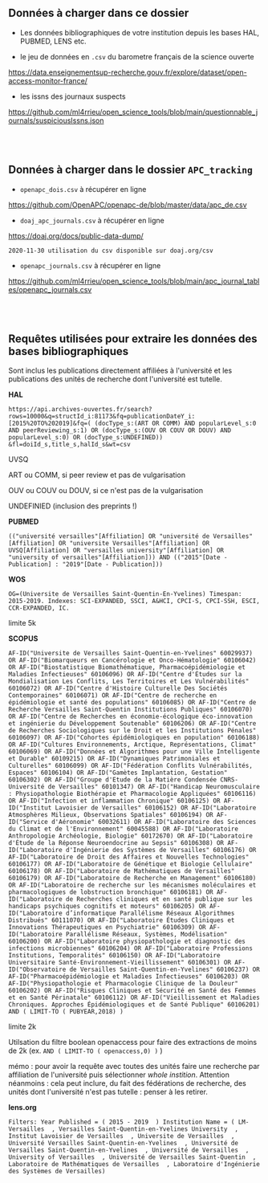 ## Données à charger dans ce dossier

* Les données bibliographiques de votre institution depuis les bases HAL, PUBMED, LENS etc. <br />

* le jeu de données en `.csv` du barometre français de la science ouverte

https://data.enseignementsup-recherche.gouv.fr/explore/dataset/open-access-monitor-france/

* les issns des journaux suspects

https://github.com/ml4rrieu/open_science_tools/blob/main/questionnable_journals/suspiciousIssns.json



<br /><br />
## Données à charger dans le dossier `APC_tracking` 

* `openapc_dois.csv` à récupérer en ligne

https://github.com/OpenAPC/openapc-de/blob/master/data/apc_de.csv

* `doaj_apc_journals.csv` à récupérer en ligne

https://doaj.org/docs/public-data-dump/

`2020-11-30 utilisation du csv disponible sur doaj.org/csv`


* `openapc_journals.csv` à récupérer en ligne

https://github.com/ml4rrieu/open_science_tools/blob/main/apc_journal_tables/openapc_journals.csv



<br /><br />
## Requêtes utilisées pour extraire les données des bases bibliographiques
Sont inclus les publications directement affiliées à l'université et les publications des unités de recherche dont l'université est tutelle.

**HAL**

`https://api.archives-ouvertes.fr/search?rows=10000&q=structId_i:81173&fq=publicationDateY_i:[2015%20TO%202019]&fq=( (docType_s:(ART OR COMM) AND popularLevel_s:0 AND peerReviewing_s:1) OR (docType_s:(OUV OR COUV OR DOUV) AND popularLevel_s:0) OR (docType_s:UNDEFINED)) &fl=doiId_s,title_s,halId_s&wt=csv`

UVSQ

ART ou COMM, si peer review et pas de vulgarisation

OUV ou COUV ou DOUV, si ce n'est pas de la vulgarisation

UNDEFINIED (inclusion des preprints !)


**PUBMED**

`(("université versailles"[Affiliation] OR "université de Versailles"[Affiliation] OR "universite Versailles"[Affiliation] OR UVSQ[Affiliation] OR "versailles university"[Affiliation] OR "university of versailles"[Affiliation])) AND (("2015"[Date - Publication] : "2019"[Date - Publication]))`


**WOS**

`OG=(Universite de Versailles Saint-Quentin-En-Yvelines)
Timespan: 2015-2019. Indexes: SCI-EXPANDED, SSCI, A&HCI, CPCI-S, CPCI-SSH, ESCI, CCR-EXPANDED, IC. `

<!--nota : Le WOS fonctionne avec une logique de variantes d'affiliation. le champs `Organization-Enhanced : OG` inclut ces différentes variantes.
-->
limite 5k

**SCOPUS**

`AF-ID("Universite de Versailles Saint-Quentin-en-Yvelines" 60029937) OR AF-ID("Biomarqueurs en Cancérologie et Onco-Hématologie" 60106042) OR AF-ID("Biostatistique Biomathématique, Pharmacoépidémiologie et Maladies Infectieuses" 60106096) OR AF-ID("Centre d'Études sur la Mondialisation Les Conflits, Les Territoires et Les Vulnérabilités" 60106072) OR AF-ID("Centre d'Histoire Culturelle Des Sociétés Contemporaines" 60106071) OR AF-ID("Centre de recherche en épidémiologie et santé des populations" 60106085) OR AF-ID("Centre de Recherche Versailles Saint-Quentin Institutions Publiques" 60106070) OR AF-ID("Centre de Recherches en économie-écologique éco-innovation et ingénierie du Développement Soutenable" 60106206) OR AF-ID("Centre de Recherches Sociologiques sur le Droit et les Institutions Pénales" 60106097) OR AF-ID("Cohortes épidémiologiques en population" 60106188) OR AF-ID("Cultures Environnements, Arctique, Représentations, Climat" 60106069) OR AF-ID("Données et Algorithmes pour une Ville Intelligente et Durable" 60109215) OR AF-ID("Dynamiques Patrimoniales et Culturelles" 60106099) OR AF-ID("Fédération Conflits Vulnérabilités, Espaces" 60106104) OR AF-ID("Gamètes Implantation, Gestation" 60106302) OR AF-ID("Groupe d'Etude de la Matière Condensée CNRS-Université de Versailles" 60101347) OR AF-ID("Handicap Neuromusculaire : Physiopathologie Biothérapie et Pharmacologie Appliquées" 60106116) OR AF-ID("Infection et inflammation Chronique" 60106125) OR AF-ID("Institut Lavoisier de Versailles" 60106152) OR AF-ID("Laboratoire Atmosphères Milieux, Observations Spatiales" 60106194) OR AF-ID("Service d'Aéronomie" 60032611) OR AF-ID("Laboratoire des Sciences du Climat et de l'Environnement" 60045588) OR AF-ID("Laboratoire Anthropologie Archéologie, Biologie" 60172670) OR AF-ID("Laboratoire d'Étude de la Réponse Neuroendocrine au Sepsis" 60106308) OR AF-ID("Laboratoire d'Ingénierie des Systèmes de Versailles" 60106176) OR AF-ID("Laboratoire de Droit des Affaires et Nouvelles Technologies" 60106177) OR AF-ID("Laboratoire de Génétique et Biologie Cellulaire" 60106178) OR AF-ID("Laboratoire de Mathématiques de Versailles" 60106179) OR AF-ID("Laboratoire de Recherche en Management" 60106180) OR AF-ID("Laboratoire de recherche sur les mécanismes moléculaires et pharmacologiques de lobstruction bronchique" 60106181) OR AF-ID("Laboratoire de Recherches cliniques et en santé publique sur les handicaps psychiques cognitifs et moteurs" 60106205) OR AF-ID("Laboratoire d’informatique Parallélisme Réseaux Algorithmes Distribués" 60111070) OR AF-ID("Laboratoire Études Cliniques et Innovations Thérapeutiques en Psychiatrie" 60106309) OR AF-ID("Laboratoire Parallélisme Réseaux, Systèmes, Modélisation" 60106200) OR AF-ID("Laboratoire physiopathologie et diagnostic des infections microbiennes" 60106204) OR AF-ID("Laboratoire Professions Institutions, Temporalités" 60106150) OR AF-ID("Laboratoire Universitaire Santé-Environnement-Vieillissement" 60106301) OR AF-ID("Observatoire de Versailles Saint-Quentin-en-Yvelines" 60106237) OR AF-ID("Pharmacoépidémiologie et Maladies Infectieuses" 60106203) OR AF-ID("Physiopathologie et Pharmacologie Clinique de la Douleur" 60106202) OR AF-ID("Risques Cliniques et Sécurité en Santé des Femmes et en Santé Périnatale" 60106112) OR AF-ID("Vieillissement et Maladies Chroniques. Approches Épidémiologiques et de Santé Publique" 60106201) AND ( LIMIT-TO ( PUBYEAR,2018) )` 

limite 2k 

Utilsation du filtre boolean openaccess pour faire des extractions de moins de 2k  (ex. `AND ( LIMIT-TO ( openaccess,0) )` )

mémo : pour avoir la requête avec toutes des unités faire une recherche par affiliation de l'université puis sélectionner *whole instition*. Attention néanmoins : cela peut inclure, du fait des fédérations de recherche, des unités dont l'université n'est pas tutelle : penser à les retirer. 


**lens.org**

`Filters: Year Published = ( 2015 - 2019  ) Institution Name = ( LM-Versailles  , Versailles Saint-Quentin-en-Yvelines University  , Institut Lavoisier de Versailles  , Universite de Versailles  , Université Versailles Saint-Quentin-en-Yvelines  , Université de Versailles Saint-Quentin-en-Yvelines  , Université de Versailles  , University of Versailles  , Université de Versailles Saint-Quentin  , Laboratoire de Mathématiques de Versailles  , Laboratoire d'Ingénierie des Systèmes de Versailles)`

